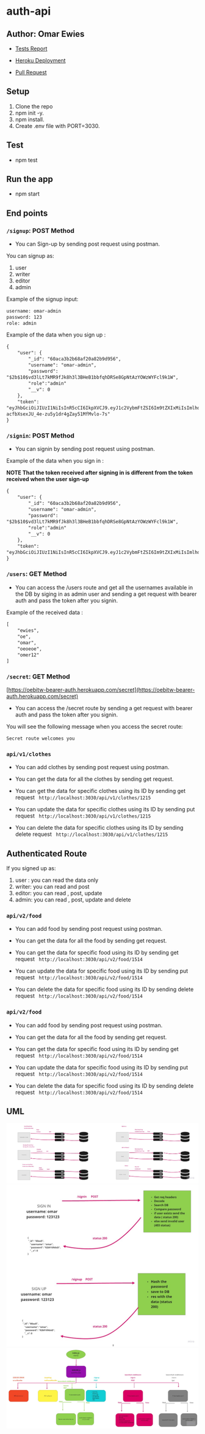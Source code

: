 # auth-api

## Author: Omar Ewies
* [Tests Report]()

* [Heroku Deployment]()

* [Pull Request]()

## Setup

1) Clone the repo
2) npm init -y.
3) npm install.
4) Create .env file with PORT=3030.

## Test
* npm test

## Run the app
* npm start

## End points

### `/signup`: POST Method

[]()

* You can Sign-up by sending post request using postman.

You can signup as:
1) user
2) writer
3) editor
4) admin

Example of the signup input:
```
username: omar-admin
password: 123
role: admin
```

Example of the data when you sign up :

```
{
    "user": {
        "_id": "60aca3b2b68af20a82b9d956",
        "username": "omar-admin",
        "password": "$2b$10$vd3lLt7kMR9fJk8h3l3BHeB1bbfqhDRSe8GpNtAzYOWzWYFcl9k1W",
        "role":"admin"
        "__v": 0
    },
    "token": "eyJhbGciOiJIUzI1NiIsInR5cCI6IkpXVCJ9.eyJ1c2VybmFtZSI6Im9tZXIxMiIsImlhdCI6MTYyMTkyNjgzNSwiZXhwIjoxNjIxOTI3NzM1fQ.Srod5-acfbXsexJU_4e-zu5y1dr4gZay51MfMvlo-7s"
}
```

### `/signin`:  POST Method

[]()


* You can signin by sending post request using postman.

Example of the data when you sign in :

**NOTE That the token received after signing in is different from the token received when the user sign-up**

```
{
    "user": {
        "_id": "60aca3b2b68af20a82b9d956",
        "username": "omar-admin",
        "password": "$2b$10$vd3lLt7kMR9fJk8h3l3BHeB1bbfqhDRSe8GpNtAzYOWzWYFcl9k1W",
        "role":"admin"
        "__v": 0
    },
    "token": "eyJhbGciOiJIUzI1NiIsInR5cCI6IkpXVCJ9.eyJ1c2VybmFtZSI6Im9tZXIxMiIsImlhdCI6MTYyMTkyNzAzMywiZXhwIjoxNjIxOTI3OTMzfQ.TTIG_yaGheLW9Jm6ljivxp3MmxXWmGwxPpmFqPv0meg"
}
```


### `/users`:  GET Method


[]()

* You can access the /users route and get all the usernames available in the DB by siging in as admin user and sending a get request with bearer auth and pass the token after you signin.

Example of the received data :

```
[
    "ewies",
    "oe",
    "omar",
    "oeoeoe",
    "omer12"
]
```

### `/secret`:  GET Method

[https://oebitw-bearer-auth.herokuapp.com/secret](https://oebitw-bearer-auth.herokuapp.com/secret)

* You can access the /secret route by sending a get request with bearer auth and pass the token after you signin.

You will see the following message when you access the secret route:

```
Secret route welcomes you
```

### `api/v1/clothes`

[]()

* You can add clothes by sending post request using postman.

* You can get the data for all the clothes by sending get request.

* You can get the data for specific clothes using its ID by sending get request
` http://localhost:3030/api/v1/clothes/1215`

* You can update the data for specific clothes using its ID by sending put request
` http://localhost:3030/api/v1/clothes/1215`

* You can delete the data for specific clothes using its ID by sending delete request
` http://localhost:3030/api/v1/clothes/1215`


## Authenticated Route

If you signed up as:
1) user : you can read the data only
2) writer: you can read and post
3) editor: you can read , post, update
4) admin: you can read , post, update and delete

###  `api/v2/food`

[]()

* You can add food by sending post request using postman.

* You can get the data for all the food by sending get request.

* You can get the data for specific food using its ID by sending get request
` http://localhost:3030/api/v2/food/1514`

* You can update the data for specific food using its ID by sending put request
` http://localhost:3030/api/v2/food/1514`

* You can delete the data for specific food using its ID by sending delete request
` http://localhost:3030/api/v2/food/1514`


### `api/v2/food`

[]()

* You can add food by sending post request using postman.

* You can get the data for all the food by sending get request.

* You can get the data for specific food using its ID by sending get request
` http://localhost:3030/api/v2/food/1514`

* You can update the data for specific food using its ID by sending put request
` http://localhost:3030/api/v2/food/1514`

* You can delete the data for specific food using its ID by sending delete request
` http://localhost:3030/api/v2/food/1514`



## UML


![](./img/uml.jpg)
![](./img/uml1.jpg)
![](./img/uml3.jpg)